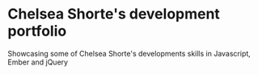 # Chelsea Shorte's development portfolio

Showcasing some of Chelsea Shorte's developments skills in Javascript, Ember and jQuery
